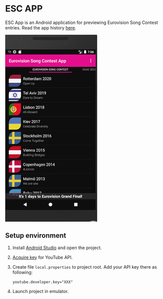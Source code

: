 # ESC APP

ESC App is an Android application for previewing Eurovision Song Contest entries. Read the app history [here](./docs/story.md).

![App in emulator](./docs/app-emulator.png "App in emulator")

## Setup environment

1. Install [Android Studio](https://developer.android.com/studio) and open the project.

1. [Acquire key](https://developers.google.com/youtube/android/player/register) for YouTube API.

1. Create file `local.properties` to project root. Add your API key there as following:

    ```
    youtube.developer.key="XXX"
    ```

1. Launch project in emulator.